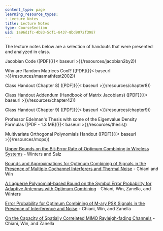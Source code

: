 ```yaml
---
content_type: page
learning_resource_types:
- Lecture Notes
title: Lecture Notes
type: CourseSection
uid: 1a96d1fc-4b83-5df1-8437-8bd9072f3987
---
```


The lecture notes below are a selection of handouts that were presented and analyzed in class.

Jacobian Code ([PDF]({{< baseurl >}}/resources/jacobian2by2))

Why are Random Matrices Cool? ([PDF]({{< baseurl >}}/resources/maamathfest2002))

Class Handout (Chapter 8) ([PDF]({{< baseurl >}}/resources/chapter8))

Class Handout Addendum (Handbook of Matrix Jacobians) ([PDF]({{< baseurl >}}/resources/chapter42))

Class Handout (Chapter 9) ([PDF]({{< baseurl >}}/resources/chapter9))

Professor Edelman's Thesis with some of the Eigenvalue Density Formulas ([PDF - 1.3 MB]({{< baseurl >}}/resources/thesis))

Multivariate Orthogonal Polynomials Handout ([PDF]({{< baseurl >}}/resources/mops))

[Upper Bounds on the Bit-Error Rate of Optimum Combining in Wireless Systems](http://ieeexplore.ieee.org/Xplore/login.jsp?url=http%3A%2F%2Fieeexplore.ieee.org%2Fiel4%2F26%2F15893%2F00737400.pdf%3Farnumber%3D737400&authDecision=-203) - Winters and Salz

[Bounds and Approximations for Optimum Combining of Signals in the Presence of Multiple Cochannel Interferers and Thermal Noise](http://web.mit.edu/18.996/www/OC-Bounds-TC-02-03.pdf) - Chiani and Win

[A Laguerre Polynomial-based Bound on the Symbol Error Probability for Adaptive Antennas with Optimum Combining](https://ieeexplore.ieee.org/document/1259393) - Chiani, Win, Zanella, and Winters

[Error Probability for Optimum Combining of M-ary PSK Signals in the Presence of Interference and Noise](http://ieeexplore.ieee.org/Xplore/login.jsp?url=http%3A%2F%2Fieeexplore.ieee.org%2Fiel5%2F26%2F27921%2F01246005.pdf%3Farnumber%3D1246005&authDecision=-203) - Chiani, Win, and Zanella

[On the Capacity of Spatially Correlated MIMO Rayleigh-fading Channels](https://ieeexplore.ieee.org/document/1237126) - Chiani, Win, and Zanella